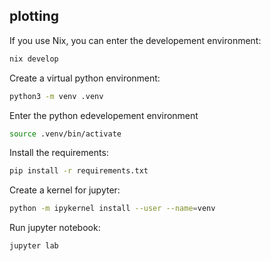 ## plotting

If you use Nix, you can enter the developement environment:
```bash
nix develop
```

Create a virtual python environment:
```bash
python3 -m venv .venv
```

Enter the python edevelopement environment
```bash
source .venv/bin/activate
```

Install the requirements:
```bash
pip install -r requirements.txt
```

Create a kernel for jupyter:
```bash
python -m ipykernel install --user --name=venv
```

Run jupyter notebook:
```bash
jupyter lab
```
